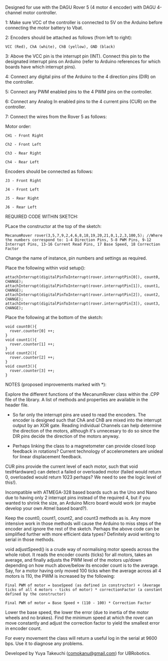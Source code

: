 Designed for use with the DAGU Rover 5 (4 motor 4 encoder) with DAGU 4-channel motor controller.

1: Make sure VCC of the controller is connected to 5V on the Arduino before connecting the motor battery to Vbat. 

2: Encoders should be attached as follows (from left to right):

	VCC (Red), ChA (white), ChB (yellow), GND (black)

3: Above the VCC pin is the interrupt pin (INT). Connect this pin to the designated interrupt pins on Arduino (refer to Arduino references for which boards have which interrupt pins).

4: Connect any digital pins of the Arduino to the 4 direction pins (DIR) on the controller. 

5: Connect any PWM enabled pins to the 4 PWM pins on the controller. 

6: Connect any Analog In enabled pins to the 4 current pins (CUR) on the controller.

7: Connect the wires from the Rover 5 as follows: 

Motor order:

	CH1 - Front Right

	Ch2 - Front Left

	Ch3 - Rear Right

	Ch4 - Rear Left

Encoders should be connected as follows:

	J3 - Front Right

	J4 - Front Left

	J5 - Rear Right

	J6 - Rear Left

REQUIRED CODE WITHIN SKETCH:

PLace the constructor at the top of the sketch:

	MecanumRover rover(3,5,7,9,2,4,6,8,18,19,20,21,0,1,2,3,100,5); //Where the numbers correspond to: 1-4 Direction Pins, 5-8 PWM Pins, 9-12 Interrupt Pins, 13-16 Current Read Pins, 17 Base Speed, 18 Correction Factor 

Change the name of instance, pin numbers and settings as required.

Place the following within void setup():

	attachInterrupt(digitalPinToInterrupt(rover.interruptPin[0]), count0, CHANGE);
	attachInterrupt(digitalPinToInterrupt(rover.interruptPin[1]), count1, CHANGE);
	attachInterrupt(digitalPinToInterrupt(rover.interruptPin[2]), count2, CHANGE);
	attachInterrupt(digitalPinToInterrupt(rover.interruptPin[3]), count3, CHANGE);

Place the following at the bottom of the sketch:

	void count0(){
	  rover.counter[0] ++;
	}
	void count1(){
	  rover.counter[1] ++;
	}
	void count2(){
	  rover.counter[2] ++;
	}
	void count3(){
	  rover.counter[3] ++;
	}

NOTES (proposed improvements marked with *):

Explore the different functions of the MecanumRover class within the .CPP file of the library. A list of methods and properties are available in the header file.

* So far only the interrupt pins are used to read the encoders. The encoder is designed such that ChA and ChB are mixed into the interrupt output by an XOR gate. Reading individual Channels can help determine the direction of the motors, although it's unnecesary to do so since the DIR pins decide the direction of the motors anyway. 

* Perhaps linking the class to a magnetometer can provide closed loop feedback in rotations? Current technology of accelerometers are unideal for linear displacement feedback.

CUR pins provide the current level of each motor, such that void testHardware() can detect a failed or overloaded motor (failed would return 0, overloaded would return 1023 perhaps? We need to see the logic level of this!).

Incompatible with ATMEGA-328 based boards such as the Uno and Nano due to having only 2 interrupt pins instead of the required 4, but if you wanted to shrink the size, an Arduino Micro board would work (or maybe develop your own Atmel based board?).

Keep the count0, count1, count2, and count3 methods as is. Any more intensive work in those methods will cause the Arduino to miss steps of the encoder and ignore the rest of the sketch. Perhaps the above code can be simplified further with more efficient data types? Definitely avoid writing to serial in those methods.

void adjustSpeed() is a crude way of normalising motor speeds across the whole robot. It reads the encoder counts (ticks) for all motors, takes an average, and finally adjusts the PWM level of the motors up/down depending on how much above/below its encoder count is to the average. Say, for a motor having only moved 100 ticks when the average across all 4 motors is 110, the PWM is increased by the following:

	Final PWM of motor = baseSpeed (as defined in constructor) + (Average ticks of all 4 motors - ticks of motor) * correctionFactor (a constant defined by the constructor)

	Final PWM of motor = Base Speed + (110 - 100) * Correction Factor

Lower the base speed, the lower the error (due to inertia of the motor wheels and no brakes). Find the minimum speed at which the rover can move constantly and adjust the correction factor to yield the smallest error in encoder count.

For every movement the class will return a useful log in the serial at 9600 bps. Use it to diagnose any problems.

Developed by Yuya Takeuchi (comokanu@gmail.com) for UBRobotics.